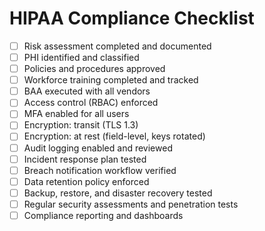 # HIPAA Compliance Checklist

- [ ] Risk assessment completed and documented
- [ ] PHI identified and classified
- [ ] Policies and procedures approved
- [ ] Workforce training completed and tracked
- [ ] BAA executed with all vendors
- [ ] Access control (RBAC) enforced
- [ ] MFA enabled for all users
- [ ] Encryption: transit (TLS 1.3)
- [ ] Encryption: at rest (field-level, keys rotated)
- [ ] Audit logging enabled and reviewed
- [ ] Incident response plan tested
- [ ] Breach notification workflow verified
- [ ] Data retention policy enforced
- [ ] Backup, restore, and disaster recovery tested
- [ ] Regular security assessments and penetration tests
- [ ] Compliance reporting and dashboards
